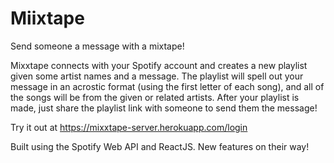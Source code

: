 # Miixtape
Send someone a message with a mixtape! 

Mixxtape connects with your Spotify account and creates a new playlist given some artist names and a message. The playlist will spell out your message in an acrostic format (using the first letter of each song), and all of the songs will be from the given or related artists. After your playlist is made, just share the playlist link with someone to send them the message!

Try it out at https://mixxtape-server.herokuapp.com/login

Built using the Spotify Web API and ReactJS. New features on their way!

